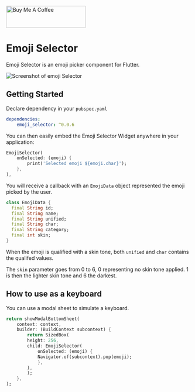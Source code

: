<a href="https://www.buymeacoffee.com/imalfaizkhan" target="_blank"><img src="https://cdn.buymeacoffee.com/buttons/v2/default-yellow.png" alt="Buy Me A Coffee" style="height: 60px !important;width: 217px !important;" ></a>


# Emoji Selector

Emoji Selector is an emoji picker component for Flutter.

![Screenshot of emoji Selector](https://raw.githubusercontent.com/Alfaizkhan/flutter-emoji_selector/main/images/emoji_selector.png?raw=true)


## Getting Started

Declare dependency in your `pubspec.yaml`
```yaml
dependencies:
    emoji_selector: ^0.0.6
```

You can then easily embed the Emoji Selector Widget anywhere in your application:
```dart
EmojiSelector(
    onSelected: (emoji) {
        print('Selected emoji ${emoji.char}');
    },
),
```

You will receive a callback with an `EmojiData` object represented the emoji picked by the user.

```dart
class EmojiData {
  final String id;
  final String name;
  final String unified;
  final String char;
  final String category;
  final int skin;
}
```

When the emoji is qualified with a skin tone, both `unified` and `char` contains the qualifed values.

The `skin` parameter goes from 0 to 6, 0 representing no skin tone applied. 1 is then the lighter skin tone and 6 the darkest.

## How to use as a keyboard

You can use a modal sheet to simulate a keyboard.

```dart
return showModalBottomSheet(
    context: context,
    builder: (BuildContext subcontext) {
        return SizedBox(
        height: 256,
        child: EmojiSelector(
            onSelected: (emoji) {
            Navigator.of(subcontext).pop(emoji);
            },
        ),
        );
    },
);
```
